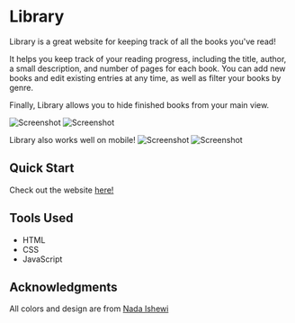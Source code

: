 # Library
Library is a great website for keeping track of all the books you've read!

It helps you keep track of your reading progress, including the title, author, a small description, and number of pages for each book. You can add new books and edit existing entries at any time, as well as filter your books by genre. 
    
Finally, Library allows you to hide finished books from your main view.

![Screenshot](https://i.imgur.com/hRd8CCS.png)
![Screenshot](https://i.imgur.com/Qvo27V0.png)

Library also works well on mobile!
![Screenshot](https://i.imgur.com/uo5rgVg.png)
![Screenshot](https://i.imgur.com/JBgzuhY.png)


## Quick Start
Check out the website [here!](https://jusgu.github.io/library)

## Tools Used
- HTML
- CSS
- JavaScript

## Acknowledgments
All colors and design are from [Nada Ishewi](https://www.behance.net/gallery/107935847/Todo-List-Desktop-Mobile-app-UI-Design)